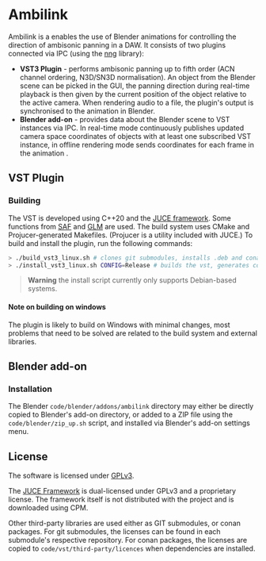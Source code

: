 # Ambilink
Ambilink is a enables the use of Blender animations for
controlling the direction of ambisonic panning in a DAW.
It consists of two plugins connected via IPC (using the [nng](https://github.com/nanomsg/nng) library):
- **VST3 Plugin** - performs ambisonic panning up to fifth order (ACN channel ordering, N3D/SN3D normalisation). An object from the Blender scene can be picked in the GUI, the panning direction during real-time playback is then given by the current position of the object relative to the active camera. When rendering audio to a file, the plugin's output is synchronised to the animation in Blender.
- **Blender add-on** - provides data about the Blender scene to VST instances via IPC.
In real-time mode continuously publishes updated camera space coordinates of objects with at least one subscribed VST instance, in offline rendering mode sends coordinates for each frame in the animation .

## VST Plugin

### Building

The VST is developed using C++20 and the [JUCE framework](https://github.com/juce-framework/JUCE). Some functions from [SAF](https://github.com/leomccormack/Spatial_Audio_Framework) and [GLM](https://github.com/g-truc/glm) are used.
The build system uses CMake and Projucer-generated Makefiles. (Projucer is a utility included with JUCE.)
To build and install the plugin, run the following commands:
```bash
> ./build_vst3_linux.sh # clones git submodules, installs .deb and conan packages, builds dependencies and the plugin itself.
> ./install_vst3_linux.sh CONFIG=Release # builds the vst, generates compile_commands.json, copies to ~/.vst3/
```

> **Warning**
> the install script currently only supports Debian-based systems.
 

#### Note on building on windows
The plugin is likely to build on Windows with minimal changes, most problems that need to be solved are related to the build system and external libraries.

## Blender add-on

### Installation

The Blender `code/blender/addons/ambilink` directory may either be directly copied to Blender's add-on directory, or added to a ZIP file using the `code/blender/zip_up.sh` script, and installed via Blender's add-on settings menu.

## License 
The software is licensed under [GPLv3](./LICENSE).

The [JUCE Framework](https://github.com/juce-framework/JUCE) is dual-licensed under GPLv3 and a proprietary license. The framework itself is not distributed with the project and is downloaded using CPM.

Other third-party libraries are used either as GIT submodules, or conan packages. For git submodules, the licenses can be found in each submodule's respective repository. For conan packages, the licenses are copied to `code/vst/third-party/licences` when dependencies are installed.

